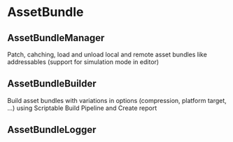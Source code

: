 # AssetBundle

## AssetBundleManager
Patch, cahching, load and unload local and remote asset bundles like addressables (support for simulation mode in editor)

## AssetBundleBuilder
Build asset bundles with variations in options (compression, platform target, ...) using Scriptable Build Pipeline and Create report

## AssetBundleLogger
